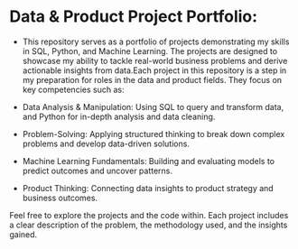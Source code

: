 # Data & Product Project Portfolio:

- This repository serves as a portfolio of projects demonstrating my skills in SQL, Python, and Machine Learning. The projects are designed to showcase my ability to tackle real-world business problems and derive actionable insights from data.Each project in this repository is a step in my preparation for roles in the data and product fields. They focus on key competencies such as:

- Data Analysis & Manipulation: Using SQL to query and transform data, and Python for in-depth analysis and data cleaning.

- Problem-Solving: Applying structured thinking to break down complex problems and develop data-driven solutions.

- Machine Learning Fundamentals: Building and evaluating models to predict outcomes and uncover patterns.

- Product Thinking: Connecting data insights to product strategy and business outcomes.

Feel free to explore the projects and the code within. Each project includes a clear description of the problem, the methodology used, and the insights gained.
